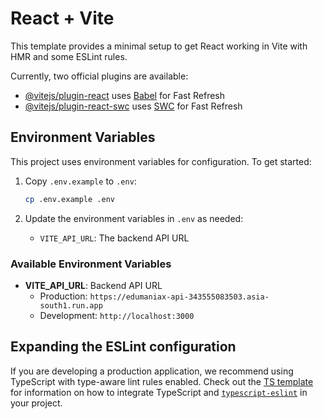 # React + Vite

This template provides a minimal setup to get React working in Vite with HMR and some ESLint rules.

Currently, two official plugins are available:

- [@vitejs/plugin-react](https://github.com/vitejs/vite-plugin-react/blob/main/packages/plugin-react) uses [Babel](https://babeljs.io/) for Fast Refresh
- [@vitejs/plugin-react-swc](https://github.com/vitejs/vite-plugin-react/blob/main/packages/plugin-react-swc) uses [SWC](https://swc.rs/) for Fast Refresh

## Environment Variables

This project uses environment variables for configuration. To get started:

1. Copy `.env.example` to `.env`:
   ```bash
   cp .env.example .env
   ```

2. Update the environment variables in `.env` as needed:
   - `VITE_API_URL`: The backend API URL

### Available Environment Variables

- **VITE_API_URL**: Backend API URL
  - Production: `https://edumaniax-api-343555083503.asia-south1.run.app`
  - Development: `http://localhost:3000`

## Expanding the ESLint configuration

If you are developing a production application, we recommend using TypeScript with type-aware lint rules enabled. Check out the [TS template](https://github.com/vitejs/vite/tree/main/packages/create-vite/template-react-ts) for information on how to integrate TypeScript and [`typescript-eslint`](https://typescript-eslint.io) in your project.
